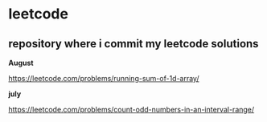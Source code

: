 # leetcode

## repository where i commit my leetcode solutions

**August**

https://leetcode.com/problems/running-sum-of-1d-array/

**july**

https://leetcode.com/problems/count-odd-numbers-in-an-interval-range/
